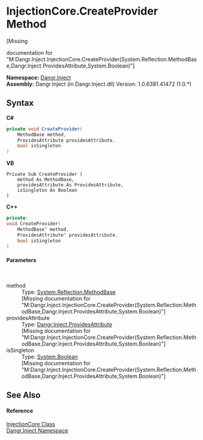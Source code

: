 # InjectionCore.CreateProvider Method 
 

\[Missing <summary> documentation for "M:Dangr.Inject.InjectionCore.CreateProvider(System.Reflection.MethodBase,Dangr.Inject.ProvidesAttribute,System.Boolean)"\]

**Namespace:**&nbsp;<a href="N_Dangr_Inject">Dangr.Inject</a><br />**Assembly:**&nbsp;Dangr.Inject (in Dangr.Inject.dll) Version: 1.0.6381.41472 (1.0.*)

## Syntax

**C#**<br />
``` C#
private void CreateProvider(
	MethodBase method,
	ProvidesAttribute providesAttribute,
	bool isSingleton
)
```

**VB**<br />
``` VB
Private Sub CreateProvider ( 
	method As MethodBase,
	providesAttribute As ProvidesAttribute,
	isSingleton As Boolean
)
```

**C++**<br />
``` C++
private:
void CreateProvider(
	MethodBase^ method, 
	ProvidesAttribute^ providesAttribute, 
	bool isSingleton
)
```


#### Parameters
&nbsp;<dl><dt>method</dt><dd>Type: <a href="http://msdn2.microsoft.com/en-us/library/29c267yf" target="_blank">System.Reflection.MethodBase</a><br />\[Missing <param name="method"/> documentation for "M:Dangr.Inject.InjectionCore.CreateProvider(System.Reflection.MethodBase,Dangr.Inject.ProvidesAttribute,System.Boolean)"\]</dd><dt>providesAttribute</dt><dd>Type: <a href="T_Dangr_Inject_ProvidesAttribute">Dangr.Inject.ProvidesAttribute</a><br />\[Missing <param name="providesAttribute"/> documentation for "M:Dangr.Inject.InjectionCore.CreateProvider(System.Reflection.MethodBase,Dangr.Inject.ProvidesAttribute,System.Boolean)"\]</dd><dt>isSingleton</dt><dd>Type: <a href="http://msdn2.microsoft.com/en-us/library/a28wyd50" target="_blank">System.Boolean</a><br />\[Missing <param name="isSingleton"/> documentation for "M:Dangr.Inject.InjectionCore.CreateProvider(System.Reflection.MethodBase,Dangr.Inject.ProvidesAttribute,System.Boolean)"\]</dd></dl>

## See Also


#### Reference
<a href="T_Dangr_Inject_InjectionCore">InjectionCore Class</a><br /><a href="N_Dangr_Inject">Dangr.Inject Namespace</a><br />